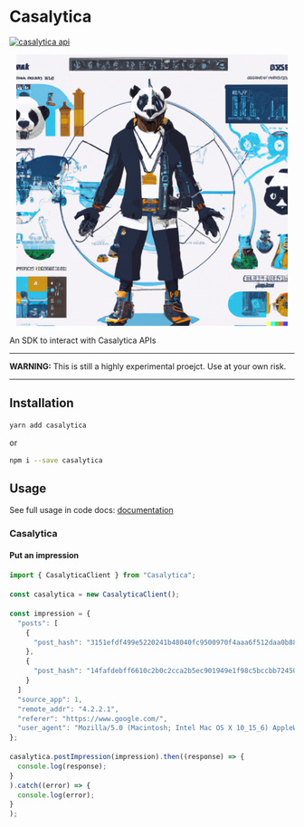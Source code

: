 # Casalytica

[![casalytica api](https://img.shields.io/badge/casalytica-api-blueviolet)](https://www.casalytica.com/api/docs/)

<p align="center">
<img src="https://raw.githubusercontent.com/melzubeir/casalytica/master/app/static/images/casalytica.png" width="480" height="480" >
</p>

An SDK to interact with Casalytica APIs

---

**WARNING:** This is still a highly experimental proejct. Use at your own risk.

---

## Installation

```sh
yarn add casalytica
```

or

```sh
npm i --save casalytica
```

## Usage

See full usage in code docs: [documentation](https://github.com/melzubeir/casalytica#readme)

### Casalytica


#### Put an impression

```js
import { CasalyticaClient } from "Casalytica";

const casalytica = new CasalyticaClient();

const impression = {
  "posts": [
    {
      "post_hash": "3151efdf499e5220241b48040fc9500970f4aaa6f512daa0b88be7b3f200c339",
    },
    {
      "post_hash": "14fafdebff6610c2b0c2cca2b5ec901949e1f98c5bccbb72450b01cfd3c35228",
    }
  ]
  "source_app": 1,
  "remote_addr": "4.2.2.1",
  "referer": "https://www.google.com/",
  "user_agent": "Mozilla/5.0 (Macintosh; Intel Mac OS X 10_15_6) AppleWebKit/537.36 (KHTML, like Gecko) Chrome/85.0.4183.102 Safari/537.36"
};

casalytica.postImpression(impression).then((response) => {
  console.log(response);
}
).catch((error) => {
  console.log(error);
}
);
```
